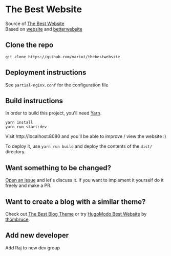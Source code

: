 # The Best Website

Source of [The Best Website](https://thebestmotherfucking.website)  
Based on [website](http://motherfuckingwebsite.com/) and [betterwebsite](http://bettermotherfuckingwebsite.com/)

## Clone the repo

`git clone https://github.com/mariot/thebestwebsite`

## Deployment instructions

See `partial-nginx.conf` for the configuration file

## Build instructions

In order to build this project, you'll need [Yarn](https://yarnpkg.com/).

```
yarn install
yarn run start:dev
```

Visit http://localhost:8080 and you'll be able to improve / view the website :)

To deploy it, use `yarn run build` and deploy the contents of the `dist/` directory.

## Want something to be changed?

[Open an issue](https://github.com/denysvitali/thebestmotherfuckingwebsite/issues) and let's discuss it. If you want to implement it yourself do it freely and make a PR.

## Want to create a blog with a similar theme?

Check out [The Best Blog Theme](https://github.com/denysvitali/hugo-thebestmotherfuckingblog) or try [HugoModo Best Website](https://github.com/hugomodo/hugomodo-best-motherfucking-website) by [thombruce](https://github.com/thombruce).

## Add new developer

Add Raj to new dev group
